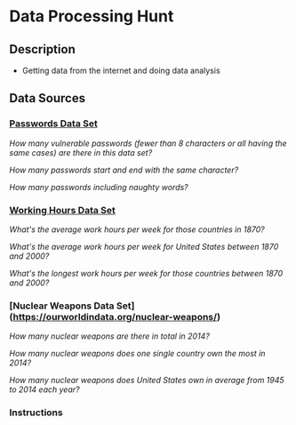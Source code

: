 # Data Processing Hunt

## Description

- Getting data from the internet and doing data analysis

## Data Sources

### [Passwords Data Set](http://datashaping.com/passwords.txt)

*How many vulnerable passwords (fewer than 8 characters or all having the same cases) are there in this data set?*

*How many passwords start and end with the same character?*

*How many passwords including naughty words?*

### [Working Hours Data Set](https://ourworldindata.org/working-hours/)

*What's the average work hours per week for those countries in 1870?*

*What's the average work hours per week for United States between 1870 and 2000?*

*What's the longest work hours per week for those countries between 1870 and 2000?*

### [Nuclear Weapons Data Set] (https://ourworldindata.org/nuclear-weapons/)

*How many nuclear weapons are there in total in 2014?*

*How many nuclear weapons does one single country own the most in 2014?*

*How many nuclear weapons does United States own in average from 1945 to 2014 each year?*

### Instructions



